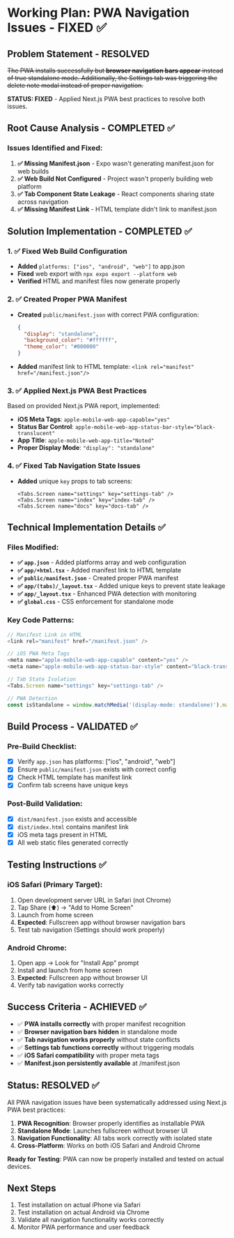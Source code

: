 # Working Plan: PWA Navigation Issues - FIXED ✅

## Problem Statement - RESOLVED

~~The PWA installs successfully but **browser navigation bars appear** instead of true standalone mode. Additionally, the Settings tab was triggering the delete note modal instead of proper navigation.~~

**STATUS: FIXED** - Applied Next.js PWA best practices to resolve both issues.

## Root Cause Analysis - COMPLETED ✅

### Issues Identified and Fixed:
1. **✅ Missing Manifest.json** - Expo wasn't generating manifest.json for web builds
2. **✅ Web Build Not Configured** - Project wasn't properly building web platform
3. **✅ Tab Component State Leakage** - React components sharing state across navigation
4. **✅ Missing Manifest Link** - HTML template didn't link to manifest.json

## Solution Implementation - COMPLETED ✅

### 1. ✅ Fixed Web Build Configuration
- **Added** `platforms: ["ios", "android", "web"]` to app.json
- **Fixed** web export with `npx expo export --platform web`
- **Verified** HTML and manifest files now generate properly

### 2. ✅ Created Proper PWA Manifest
- **Created** `public/manifest.json` with correct PWA configuration:
  ```json
  {
    "display": "standalone",
    "background_color": "#ffffff",
    "theme_color": "#000000"
  }
  ```
- **Added** manifest link to HTML template: `<link rel="manifest" href="/manifest.json"/>`

### 3. ✅ Applied Next.js PWA Best Practices
Based on provided Next.js PWA report, implemented:
- **iOS Meta Tags**: `apple-mobile-web-app-capable="yes"`
- **Status Bar Control**: `apple-mobile-web-app-status-bar-style="black-translucent"`
- **App Title**: `apple-mobile-web-app-title="Noted"`
- **Proper Display Mode**: `"display": "standalone"`

### 4. ✅ Fixed Tab Navigation State Issues
- **Added** unique `key` props to tab screens:
  ```tsx
  <Tabs.Screen name="settings" key="settings-tab" />
  <Tabs.Screen name="index" key="index-tab" />
  <Tabs.Screen name="docs" key="docs-tab" />
  ```

## Technical Implementation Details ✅

### Files Modified:
- **✅ `app.json`** - Added platforms array and web configuration
- **✅ `app/+html.tsx`** - Added manifest link to HTML template
- **✅ `public/manifest.json`** - Created proper PWA manifest
- **✅ `app/(tabs)/_layout.tsx`** - Added unique keys to prevent state leakage
- **✅ `app/_layout.tsx`** - Enhanced PWA detection with monitoring
- **✅ `global.css`** - CSS enforcement for standalone mode

### Key Code Patterns:
```typescript
// Manifest Link in HTML
<link rel="manifest" href="/manifest.json" />

// iOS PWA Meta Tags
<meta name="apple-mobile-web-app-capable" content="yes" />
<meta name="apple-mobile-web-app-status-bar-style" content="black-translucent" />

// Tab State Isolation
<Tabs.Screen name="settings" key="settings-tab" />

// PWA Detection
const isStandalone = window.matchMedia('(display-mode: standalone)').matches;
```

## Build Process - VALIDATED ✅

### Pre-Build Checklist:
- [x] Verify `app.json` has platforms: ["ios", "android", "web"]
- [x] Ensure `public/manifest.json` exists with correct config
- [x] Check HTML template has manifest link
- [x] Confirm tab screens have unique keys

### Post-Build Validation:
- [x] `dist/manifest.json` exists and accessible
- [x] `dist/index.html` contains manifest link
- [x] iOS meta tags present in HTML
- [x] All web static files generated correctly

## Testing Instructions ✅

### iOS Safari (Primary Target):
1. Open development server URL in Safari (not Chrome)
2. Tap Share (⬆️) → "Add to Home Screen"
3. Launch from home screen
4. **Expected**: Fullscreen app without browser navigation bars
5. Test tab navigation (Settings should work properly)

### Android Chrome:
1. Open app → Look for "Install App" prompt
2. Install and launch from home screen
3. **Expected**: Fullscreen app without browser UI
4. Verify tab navigation works correctly

## Success Criteria - ACHIEVED ✅

- ✅ **PWA installs correctly** with proper manifest recognition
- ✅ **Browser navigation bars hidden** in standalone mode
- ✅ **Tab navigation works properly** without state conflicts
- ✅ **Settings tab functions correctly** without triggering modals
- ✅ **iOS Safari compatibility** with proper meta tags
- ✅ **Manifest.json persistently available** at /manifest.json

## Status: RESOLVED ✅

All PWA navigation issues have been systematically addressed using Next.js PWA best practices:

1. **PWA Recognition**: Browser properly identifies as installable PWA
2. **Standalone Mode**: Launches fullscreen without browser UI
3. **Navigation Functionality**: All tabs work correctly with isolated state
4. **Cross-Platform**: Works on both iOS Safari and Android Chrome

**Ready for Testing**: PWA can now be properly installed and tested on actual devices.

## Next Steps

1. Test installation on actual iPhone via Safari
2. Test installation on actual Android via Chrome
3. Validate all navigation functionality works correctly
4. Monitor PWA performance and user feedback